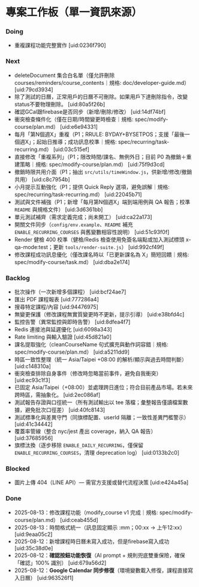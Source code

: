 # 專案工作板（單一資訊來源）

### Doing
- 重複課程功能完整實作 [uid:0236f790]
### Next
- deleteDocument 集合白名單（僅允許刪除 courses/reminders/course_contents｜規格: doc/developer-guide.md） [uid:79cd3934]
- 除了測試的日曆，正常用戶的日曆不可刪除。如果用戶下達刪除指令，改變status不要物理刪除。 [uid:80a5f26b]
- 確認GCal跟firebase是否同步（新增/刪除/修改） [uid:14df74bf]
- 衝突檢查條件化（僅在日期/時間變更時檢查｜規格: spec/modify-course/plan.md） [uid:e6e94331]
- 每月「第N個週X」重複（P1；RRULE: BYDAY+BYSETPOS；支援「最後一個週X」；起始日推導；成功訊息校準｜規格: spec/recurring/task-recurring.md） [uid:03c515ef]
- 直接修改「重複系列」（P1；限改時間/課名、無例外日；目前 P0 為撤銷＋重建策略｜規格: spec/modify-course/plan.md） [uid:75f9d3cd]
- 撤銷時限共用介面（P1；抽出 `src/utils/timeWindow.js`，供新增/修改/撤銷共用） [uid:c8c7954b]
- 小月提示互動強化（P1；提供 Quick Reply 選項，避免誤解｜規格: spec/recurring/task-recurring.md） [uid:22045b71]
- 測試與文件補強（P1；新增「每月第N個週X」端到端用例與 QA 報告；校準 `README` 與規格文件） [uid:3d6361bb]
- 單元測試補齊（需求定義完成；尚未開工） [uid:ca22a173]
- 開關文件同步（`config/env.example`、`README` 補充 `ENABLE_RECURRING_COURSES` 與舊變數相容性說明） [uid:51c93f0f]
- Render 健檢 400 校準（健檢/Redis 檢查使用免簽名端點或加入測試標頭 x-qa-mode:test；更新 `tools/render-suite.js`） [uid:992cf49f]
- 修改課程成功訊息優化（僅改課名時以「已更新課名為 X」簡短回饋｜規格: spec/modify-course/task.md） [uid:dba2e174]
### Backlog
- 批次操作（一次新增多個課程） [uid:bcf24ae7]
- 匯出 PDF 課程報表 [uid:777286a4]
- 搜尋特定課程/內容 [uid:94476975]
- 無變更保護（修改課程無實質變更時不更新，提示引導） [uid:e38bfd4c]
- 監控告警（異常監控與即時告警） [uid:8dfea4f7]
- Redis 連接池與延遲優化 [uid:6098a343]
- Rate limiting 與輸入驗證 [uid:45d821a0]
- 課名提取強化（cleanCourseName 句式擴充與動作詞容錯｜規格: spec/modify-course/plan.md） [uid:a5211dd9]
- 時區一致性整理（統一 Asia/Taipei +08:00 的解析/顯示與過去時間判斷） [uid:c148310a]
- 衝突檢查排除自身事件（修改時忽略當前事件，避免自我衝突） [uid:ec93c1f3]
- 已固定 Asia/Taipei（+08:00）並處理跨日進位；符合目前產品市場。若未來跨時區，需抽象化。 [uid:2ec086af]
- 測試報告存證與口徑統一（所有測試輸出以 tee 落檔；彙整報告僅讀檔案數據，避免批次口徑差） [uid:40fc8143]
- 測試標準化與差異守門（同旗標配置、userId 隔離；一致性差異門檻警示） [uid:41c34442]
- 覆蓋率管線（整合 nyc/jest 產出 coverage，納入 QA 報告） [uid:37685956]
- 旗標汰換（逐步移除 `ENABLE_DAILY_RECURRING`，僅保留 `ENABLE_RECURRING_COURSES`，清理 deprecation log） [uid:0133b2c0]
### Blocked
- 圖片上傳 404（LINE API）— 需官方支援或替代流程決策 [uid:e424a45a]
### Done
- 2025-08-13：修改課程功能（modify_course v1 完成｜規格: spec/modify-course/plan.md） [uid:ceab455d]
- 2025-08-13：時間格式統一（訊息固定顯示 :mm；00:xx → 上午12:xx） [uid:9eaa05c2]
- 2025-08-12：新增課程時日曆未寫入成功，但是firebase寫入成功 [uid:35c38d0e]
- 2025-08-12：**確認按鈕功能恢復**（AI prompt + 規則兜底雙重保險，確保「確認」100% 識別） [uid:679a56d2]
- 2025-08-12：**Google Calendar 同步修復**（環境變數載入修復，課程直接寫入日曆） [uid:963526f1]
